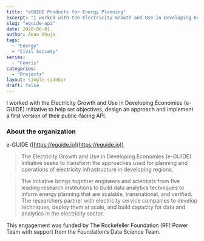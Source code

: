 ```yaml
---
title: "eGUIDE Products for Energy Planning"
excerpt: "I worked with the Electricity Growth and Use in Developing Economies (e-GUIDE) Initiative to help set objectives, design an approach and implement a first version of their public-facing API."
slug: "eguide-api"
date: 2020-06-01
author: Aman Ahuja
tags:
  - "Energy"
  - "Civil Society"
series:
  - "Fenris"
categories: 
  - "Projects"
layout: single-sidebar
draft: false
---
```

I worked with the Electricity Growth and Use in Developing Economies (e-GUIDE) Initiative to help set objectives, design an approach and implement a first version of their public-facing API.

### About the organization

e-GUIDE ([https://eguide.io](https://eguide.io))
> The Electricity Growth and Use in Developing Economies (e-GUIDE) Initiative seeks to transform the approaches used for planning and operations of electricity infrastructure in developing regions. 

> The Initiative brings together engineers and scientists from five leading research institutions to build data analytics techniques to inform energy planning that are scalable, transnational, and verified. The researchers partner with electricity service companies to develop techniques, deploy them at scale, and build capacity for data and analytics in the electricity sector.

This engagement was funded by The Rockefeller Foundation (RF) Power Team with support from the Foundation’s Data Science Team.
